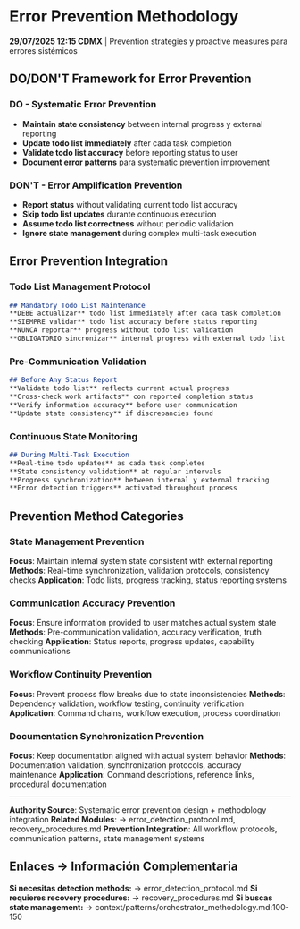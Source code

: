 # Error Prevention Methodology

**29/07/2025 12:15 CDMX** | Prevention strategies y proactive measures para errores sistémicos

## DO/DON'T Framework for Error Prevention

### DO - Systematic Error Prevention
- **Maintain state consistency** between internal progress y external reporting
- **Update todo list immediately** after cada task completion
- **Validate todo list accuracy** before reporting status to user
- **Document error patterns** para systematic prevention improvement

### DON'T - Error Amplification Prevention  
- **Report status** without validating current todo list accuracy
- **Skip todo list updates** durante continuous execution
- **Assume todo list correctness** without periodic validation
- **Ignore state management** during complex multi-task execution

## Error Prevention Integration

### Todo List Management Protocol
```markdown
## Mandatory Todo List Maintenance
**DEBE actualizar** todo list immediately after cada task completion
**SIEMPRE validar** todo list accuracy before status reporting
**NUNCA reportar** progress without todo list validation
**OBLIGATORIO sincronizar** internal progress with external todo list
```

### Pre-Communication Validation
```markdown
## Before Any Status Report
**Validate todo list** reflects current actual progress
**Cross-check work artifacts** con reported completion status  
**Verify information accuracy** before user communication
**Update state consistency** if discrepancies found
```

### Continuous State Monitoring
```markdown
## During Multi-Task Execution
**Real-time todo updates** as cada task completes
**State consistency validation** at regular intervals
**Progress synchronization** between internal y external tracking
**Error detection triggers** activated throughout process
```

## Prevention Method Categories

### State Management Prevention
**Focus**: Maintain internal system state consistent with external reporting
**Methods**: Real-time synchronization, validation protocols, consistency checks
**Application**: Todo lists, progress tracking, status reporting systems

### Communication Accuracy Prevention  
**Focus**: Ensure information provided to user matches actual system state
**Methods**: Pre-communication validation, accuracy verification, truth checking
**Application**: Status reports, progress updates, capability communications

### Workflow Continuity Prevention
**Focus**: Prevent process flow breaks due to state inconsistencies
**Methods**: Dependency validation, workflow testing, continuity verification
**Application**: Command chains, workflow execution, process coordination

### Documentation Synchronization Prevention
**Focus**: Keep documentation aligned with actual system behavior
**Methods**: Documentation validation, synchronization protocols, accuracy maintenance
**Application**: Command descriptions, reference links, procedural documentation

---
**Authority Source**: Systematic error prevention design + methodology integration
**Related Modules**: → error_detection_protocol.md, recovery_procedures.md
**Prevention Integration**: All workflow protocols, communication patterns, state management systems

## Enlaces → Información Complementaria
**Si necesitas detection methods:** → error_detection_protocol.md
**Si requieres recovery procedures:** → recovery_procedures.md
**Si buscas state management:** → context/patterns/orchestrator_methodology.md:100-150